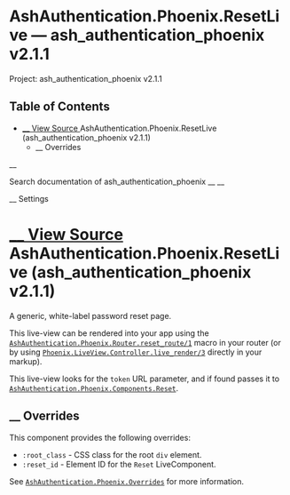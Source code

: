 # AshAuthentication.Phoenix.ResetLive — ash_authentication_phoenix v2.1.1

Project: ash_authentication_phoenix v2.1.1

## Table of Contents

- [ __ View Source ](external_link) AshAuthentication.Phoenix.ResetLive (ash_authentication_phoenix v2.1.1)
  - __ Overrides

__

Search documentation of ash_authentication_phoenix __ __

__ Settings

#  [ __ View Source ](external_link) AshAuthentication.Phoenix.ResetLive (ash_authentication_phoenix v2.1.1)

A generic, white-label password reset page.

This live-view can be rendered into your app using the [`AshAuthentication.Phoenix.Router.reset_route/1`](external_link) macro in your router (or by using [`Phoenix.LiveView.Controller.live_render/3`](external_link) directly in your markup).

This live-view looks for the `token` URL parameter, and if found passes it to [`AshAuthentication.Phoenix.Components.Reset`](external_link).

##  __ Overrides

This component provides the following overrides:

  * `:root_class` \- CSS class for the root `div` element.
  * `:reset_id` \- Element ID for the `Reset` LiveComponent.



See [`AshAuthentication.Phoenix.Overrides`](external_link) for more information.
